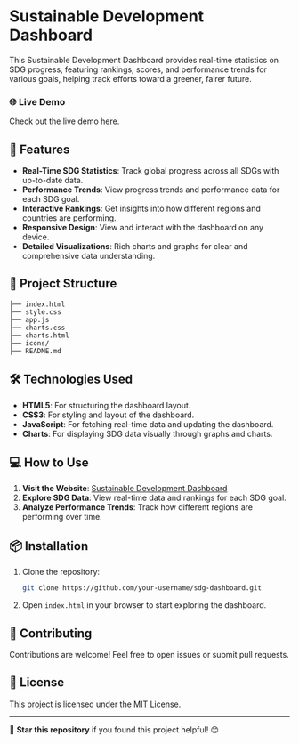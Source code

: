 # Sustainable Development Dashboard

This Sustainable Development Dashboard provides real-time statistics on SDG progress, featuring rankings, scores, and performance trends for various goals, helping track efforts toward a greener, fairer future.

### 🌐 Live Demo

Check out the live demo [here](https://sdg-dashboard.netlify.app/).

## 🚀 Features

- **Real-Time SDG Statistics**: Track global progress across all SDGs with up-to-date data.
- **Performance Trends**: View progress trends and performance data for each SDG goal.
- **Interactive Rankings**: Get insights into how different regions and countries are performing.
- **Responsive Design**: View and interact with the dashboard on any device.
- **Detailed Visualizations**: Rich charts and graphs for clear and comprehensive data understanding.

## 📂 Project Structure

```plaintext
├── index.html        
├── style.css        
├── app.js           
├── charts.css       
├── charts.html      
├── icons/           
├── README.md       
```

## 🛠️ Technologies Used

- **HTML5**: For structuring the dashboard layout.
- **CSS3**: For styling and layout of the dashboard.
- **JavaScript**: For fetching real-time data and updating the dashboard.
- **Charts**: For displaying SDG data visually through graphs and charts.

## 💻 How to Use

1. **Visit the Website**: [Sustainable Development Dashboard](https://sdg-dashboard.netlify.app/)
2. **Explore SDG Data**: View real-time data and rankings for each SDG goal.
3. **Analyze Performance Trends**: Track how different regions are performing over time.

## 📦 Installation

1. Clone the repository:
   ```bash
   git clone https://github.com/your-username/sdg-dashboard.git
   ```
2. Open `index.html` in your browser to start exploring the dashboard.

## 🤝 Contributing

Contributions are welcome! Feel free to open issues or submit pull requests.

## 📝 License

This project is licensed under the [MIT License](LICENSE).

---

🌟 **Star this repository** if you found this project helpful! 😊
